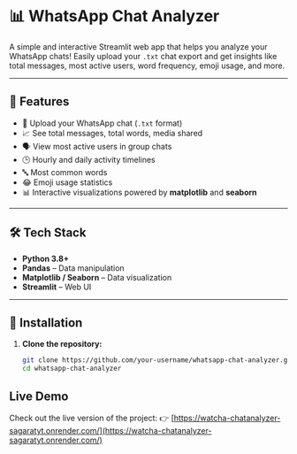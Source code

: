 # 📊 WhatsApp Chat Analyzer

A simple and interactive Streamlit web app that helps you analyze your WhatsApp chats! Easily upload your `.txt` chat export and get insights like total messages, most active users, word frequency, emoji usage, and more.


 
---

## 🚀 Features

- 📁 Upload your WhatsApp chat (`.txt` format)
- 📈 See total messages, total words, media shared
- 🗣 View most active users in group chats
- 🕒 Hourly and daily activity timelines
- 🔤 Most common words
- 😂 Emoji usage statistics
- 📊 Interactive visualizations powered by **matplotlib** and **seaborn**

---

## 🛠 Tech Stack

- **Python 3.8+**
- **Pandas** – Data manipulation
- **Matplotlib / Seaborn** – Data visualization
- **Streamlit** – Web UI

---

## 📂 Installation

1. **Clone the repository:**

   ```bash
   git clone https://github.com/your-username/whatsapp-chat-analyzer.git
   cd whatsapp-chat-analyzer
## Live Demo

Check out the live version of the project:
👉 [https://watcha-chatanalyzer-sagaratyt.onrender.com/](https://watcha-chatanalyzer-sagaratyt.onrender.com/)


